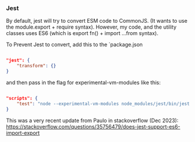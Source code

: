 ### Jest

By default, jest will try to convert ESM code to CommonJS.  (It wants to use the module.export + require syntax).  However, my code, and the utility classes uses ES6 (which is export fn() + import ...from syntax).

To Prevent Jest to convert, add this to the `package.json

```json

"jest": {
    "transform": {}
}

```

and then pass in the flag for experimental-vm-modules like this:

```json

"scripts": {
    "test": "node --experimental-vm-modules node_modules/jest/bin/jest.js"
}

```

This was a very recent update from Paulo in stackoverflow (Dec 2023): https://stackoverflow.com/questions/35756479/does-jest-support-es6-import-export